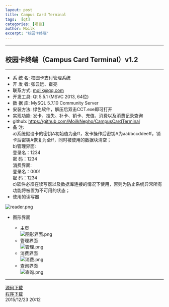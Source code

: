 ```yaml
---
layout: post
title: Campus Card Terminal
tags:  [qt]
categories: [项目]
author: Moilk
excerpt: "校园卡终端"
---
```


------------------------------------------------------------
## 校园卡终端（Campus Card Terminal）v1.2
------------------------------------------------------------
+ 系 统 名: 校园卡支付管理系统  
+ 开 发 者: 张云远、霍亮  
+ 联系方式: moilk@qq.com  
+ 开发工具: Qt 5.5.1 (MSVC 2013, 64位)  
+ 数 据 库: MySQL 5.7.10 Community Server  
+ 安装方法: 绿色软件，解压后双击CCT.exe即可打开  
+ 实现功能: 发卡、挂失、补卡、销卡、充值、消费以及消费记录查询  
+ github: https://github.com/MoilkNepho/CampusCardTerminal
+ 备    注:   
	a)系统假设卡的密钥A初始值为全ff，发卡操作后密钥A为aabbccddeeff，销卡后密钥A恢复为全ff，同时被使用的数据块清空；  
	b)管理界面:  
		登录名：1234  
		密  码：1234  
	  消费界面:  
		登录名：0001  
		密  码：1234  
	c)软件必须在读写器以及数据库连接的情况下使用，否则为防止系统异常所有功能将被置为不可用的状态；  
+ 使用的读写器  

![reader.png](http://duras.wang/img/projects/CampusCardTerminal/reader.png)  

+ 图形界面

	* 主页   
![图形界面.png](http://duras.wang/img/projects/CampusCardTerminal/主页.png)  
	* 管理界面   
![管理.png](http://duras.wang/img/projects/CampusCardTerminal/管理.png)  
	* 消费界面  
![消费.png](http://duras.wang/img/projects/CampusCardTerminal/消费.png)  
	* 查询界面   
![查询.png](http://duras.wang/img/projects/CampusCardTerminal/查询.png)  

-------------------------------------------------------------

[源码下载](https://codeload.github.com/MoilkNepho/CampusCardTerminal/zip/master)  
[程序下载](https://codeload.github.com/MoilkNepho/CampusCardTerminal/zip/release)  
2015/12/23 20:12


